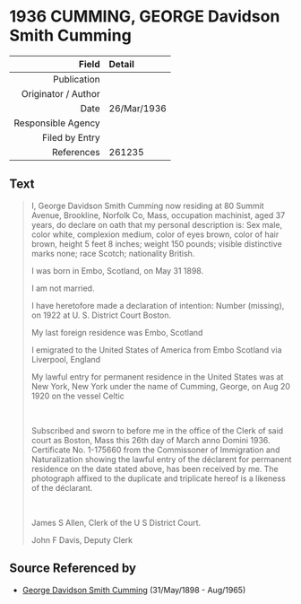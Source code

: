 ﻿---
layout: page
permalink: /sources/s56228728
---

# 1936 CUMMING, GEORGE Davidson Smith Cumming

Field | Detail
---:|:---
Publication | 
Originator / Author | 
Date | 26/Mar/1936
Responsible Agency | 
Filed by Entry | 
References | 261235

## Text

> I, George Davidson Smith Cumming now residing at 80 Summit Avenue, Brookline, Norfolk Co, Mass, occupation machinist, aged 37 years, do declare on oath that my personal description is: Sex male, color white, complexion medium, color of eyes brown, color of hair brown, height 5 feet 8 inches; weight 150 pounds; visible distinctive marks none; race Scotch; nationality British.
>
> I was born in Embo, Scotland, on May 31 1898.
>
> I am not married. 
>
> I have heretofore made a declaration of intention: Number (missing), on 1922 at U. S. District Court Boston.
>
> My last foreign residence was Embo, Scotland
>
> I emigrated to the United States of America from Embo Scotland via Liverpool, England
>
> My lawful entry for permanent residence in the United States was at New York, New York under the name of Cumming, George, on Aug 20 1920 on the vessel Celtic
>
> <br/>
>
> Subscribed and sworn to before me in the office of the Clerk of said court as Boston, Mass this 26th day of March anno Domini 1936. Certificate No. 1-175660 from the Commissoner of Immigration and Naturalization showing the lawful entry of the déclarent for permanent residence on the date stated above, has been received by me. The photograph affixed to the duplicate and triplicate hereof is a likeness of the déclarant.
>
> <br/>
>
> James S Allen, Clerk of the U S District Court.
>
> John F Davis, Deputy Clerk
>

## Source Referenced by

* [George Davidson Smith Cumming](../people/@13773669@-george-davidson-smith-cumming-b1898-5-31-d1965-8.md) (31/May/1898 - Aug/1965)
